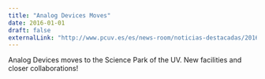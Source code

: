 ```yaml
---
title: "Analog Devices Moves"
date: 2016-01-01
draft: false
externalLink: "http://www.pcuv.es/es/news-room/noticias-destacadas/2016/analog"
---
```


Analog Devices moves to the Science Park of the UV. New facilities and closer collaborations!
